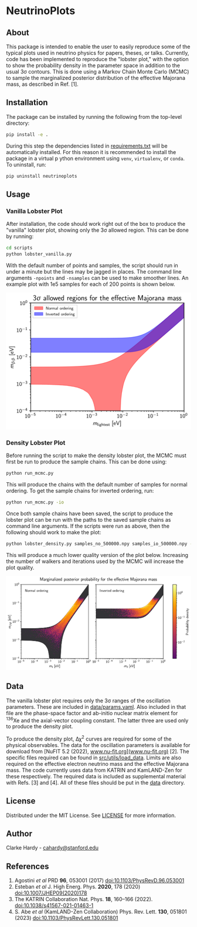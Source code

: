 # NeutrinoPlots

## About

This package is intended to enable the user to easily reproduce some of the typical plots used in neutrino physics for papers, theses, or talks. Currently, code has been implemented to reproduce the "lobster plot," with the option to show the probability density in the parameter space in addition to the usual 3&sigma; contours. This is done using a Markov Chain Monte Carlo (MCMC) to sample the marginalized posterior distribution of the effective Majorana mass, as described in Ref. \[1\].

## Installation

The package can be installed by running the following from the top-level directory:
```bash
pip install -e .
```
During this step the dependencies listed in [requirements.txt](requirements.txt) will be automatically installed. For this reason it is recommended to install the package in a virtual p ython environment using `venv`, `virtualenv`, or `conda`. To uninstall, run:
```bash
pip uninstall neutrinoplots
```

## Usage
### Vanilla Lobster Plot
After installation, the code should work right out of the box to produce the "vanilla" lobster plot, showing only the 3&sigma; allowed region. This can be done by running:

```bash
cd scripts
python lobster_vanilla.py
```

With the default number of points and samples, the script should run in under a minute but the lines may be jagged in places. The command line arguments `-npoints` and `-nsamples` can be used to make smoother lines. An example plot with 1e5 samples for each of 200 points is shown below.

![](figures/lobster_vanilla.png)

### Density Lobster Plot

Before running the script to make the density lobster plot, the MCMC must first be run to produce the sample chains. This can be done using:

```bash
python run_mcmc.py
```

This will produce the chains with the default number of samples for normal ordering. To get the sample chains for inverted ordering, run:

```bash
python run_mcmc.py -io
```

Once both sample chains have been saved, the script to produce the lobster plot can be run with the paths to the saved sample chains as command line arguments. If the scripts were run as above, then the following should work to make the plot:

```bash
python lobster_density.py samples_no_500000.npy samples_io_500000.npy -allowed
```

This will produce a much lower quality version of the plot below. Increasing the number of walkers and iterations used by the MCMC will increase the plot quality.

![](figures/lobster_density.png)

## Data
The vanilla lobster plot requires only the 3&sigma; ranges of the oscillation parameters. These are included in [data/params.yaml](data/params.yaml). Also included in that file are the phase-space factor and ab-initio nuclear matrix element for <sup>136</sup>Xe and the axial-vector coupling constant. The latter three are used only to produce the density plot.

To produce the density plot, &Delta;&chi;<sup>2</sup> curves are required for some of the physical observables. The data for the oscillation parameters is available for download from [NuFIT 5.2 (2022), www.nu-fit.org](www.nu-fit.org) \[2\]. The specific files required can be found in [src/utils/load_data](src/utils/load_data). Limits are also required on the effective electron neutrino mass and the effective Majorana mass. The code currently uses data from KATRIN and KamLAND-Zen for these respectively. The required data is included as supplemental material with Refs. \[3\] and \[4\]. All of these files should be put in the [data](data) directory.

## License

Distributed under the MIT License. See [LICENSE](`LICENSE`) for more information.

## Author

Clarke Hardy - [cahardy@stanford.edu](mailto:cahardy@stanford.edu)

## References

1. Agostini *et al* PRD **96**, 053001 (2017) [doi:10.1103/PhysRevD.96.053001](https://doi.org/10.1103/PhysRevD.96.053001)
2. Esteban *et al* J. High Energ. Phys. **2020**, 178 (2020) [doi:10.1007/JHEP09(2020)178](https://doi.org/10.1007/JHEP09(2020)178)
3. The KATRIN Collaboration Nat. Phys. **18**, 160–166 (2022). [doi:10.1038/s41567-021-01463-1](https://doi.org/10.1038/s41567-021-01463-1)
4. S. Abe *et al* (KamLAND-Zen Collaboration) Phys. Rev. Lett. **130**, 051801 (2023) [doi:10.1103/PhysRevLett.130.051801](https://doi.org/10.1103/PhysRevLett.130.051801)

